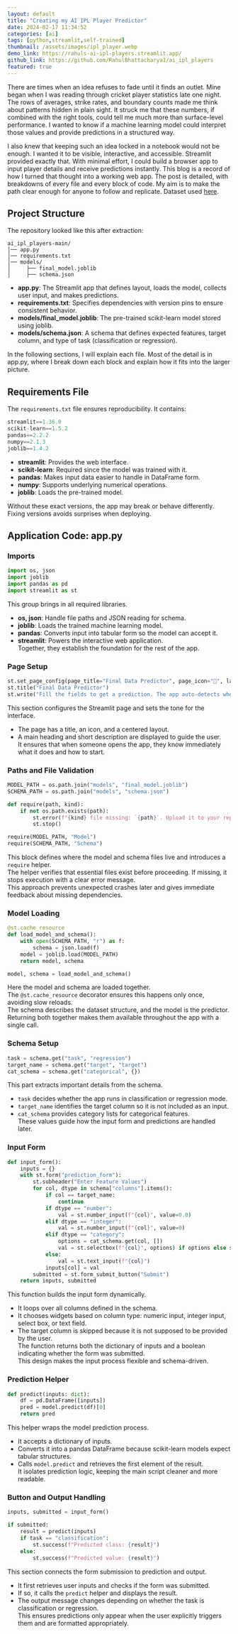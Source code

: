 ```yaml
---
layout: default
title: "Creating my AI IPL Player Predictor"
date: 2024-02-17 11:34:52
categories: [ai]
tags: [python,streamlit,self-trained]
thumbnail: /assets/images/ipl_player.webp
demo_link: https://rahuls-ai-ipl-players.streamlit.app/
github_link: https://github.com/RahulBhattacharya1/ai_ipl_players
featured: true
---
```


There are times when an idea refuses to fade until it finds an outlet. Mine began when I was reading through cricket player statistics late one night. The rows of averages, strike rates, and boundary counts made me think about patterns hidden in plain sight. It struck me that these numbers, if combined with the right tools, could tell me much more than surface-level performance. I wanted to know if a machine learning model could interpret those values and provide predictions in a structured way.

I also knew that keeping such an idea locked in a notebook would not be enough. I wanted it to be visible, interactive, and accessible. Streamlit provided exactly that. With minimal effort, I could build a browser app to input player details and receive predictions instantly. This blog is a record of how I turned that thought into a working web app. The post is detailed, with breakdowns of every file and every block of code. My aim is to make the path clear enough for anyone to follow and replicate. Dataset used [here](https://www.kaggle.com/datasets/prashantsharma3006/ipl-players-dataset).


## Project Structure

The repository looked like this after extraction:

```
ai_ipl_players-main/
│── app.py
│── requirements.txt
│── models/
│     ├── final_model.joblib
│     ├── schema.json
```

- **app.py**: The Streamlit app that defines layout, loads the model, collects user input, and makes predictions.  
- **requirements.txt**: Specifies dependencies with version pins to ensure consistent behavior.  
- **models/final_model.joblib**: The pre-trained scikit-learn model stored using joblib.  
- **models/schema.json**: A schema that defines expected features, target column, and type of task (classification or regression).  

In the following sections, I will explain each file. Most of the detail is in app.py, where I break down each block and explain how it fits into the larger picture.


## Requirements File

The `requirements.txt` file ensures reproducibility. It contains:

```python
streamlit==1.36.0
scikit-learn==1.5.2
pandas==2.2.2
numpy==2.1.3
joblib==1.4.2

```

- **streamlit**: Provides the web interface.  
- **scikit-learn**: Required since the model was trained with it.  
- **pandas**: Makes input data easier to handle in DataFrame form.  
- **numpy**: Supports underlying numerical operations.  
- **joblib**: Loads the pre-trained model.  

Without these exact versions, the app may break or behave differently. Fixing versions avoids surprises when deploying.


## Application Code: app.py

### Imports
```python
import os, json
import joblib
import pandas as pd
import streamlit as st
```
This group brings in all required libraries.  
- **os, json**: Handle file paths and JSON reading for schema.  
- **joblib**: Loads the trained machine learning model.  
- **pandas**: Converts input into tabular form so the model can accept it.  
- **streamlit**: Powers the interactive web application.  
Together, they establish the foundation for the rest of the app.

### Page Setup
```python
st.set_page_config(page_title="Final Data Predictor", page_icon="🔮", layout="centered")
st.title("Final Data Predictor")
st.write("Fill the fields to get a prediction. The app auto-detects whether the model is regression or classification.")
```
This section configures the Streamlit page and sets the tone for the interface.  
- The page has a title, an icon, and a centered layout.  
- A main heading and short description are displayed to guide the user.  
It ensures that when someone opens the app, they know immediately what it does and how to start.

### Paths and File Validation
```python
MODEL_PATH = os.path.join("models", "final_model.joblib")
SCHEMA_PATH = os.path.join("models", "schema.json")

def require(path, kind):
    if not os.path.exists(path):
        st.error(f"{kind} file missing: `{path}`. Upload it to your repo and restart.")
        st.stop()

require(MODEL_PATH, "Model")
require(SCHEMA_PATH, "Schema")
```
This block defines where the model and schema files live and introduces a `require` helper.  
The helper verifies that essential files exist before proceeding. If missing, it stops execution with a clear error message.  
This approach prevents unexpected crashes later and gives immediate feedback about missing dependencies.

### Model Loading
```python
@st.cache_resource
def load_model_and_schema():
    with open(SCHEMA_PATH, "r") as f:
        schema = json.load(f)
    model = joblib.load(MODEL_PATH)
    return model, schema

model, schema = load_model_and_schema()
```
Here the model and schema are loaded together.  
The `@st.cache_resource` decorator ensures this happens only once, avoiding slow reloads.  
The schema describes the dataset structure, and the model is the predictor.  
Returning both together makes them available throughout the app with a single call.

### Schema Setup
```python
task = schema.get("task", "regression")
target_name = schema.get("target", "target")
cat_schema = schema.get("categorical", {})
```
This part extracts important details from the schema.  
- `task` decides whether the app runs in classification or regression mode.  
- `target_name` identifies the target column so it is not included as an input.  
- `cat_schema` provides category lists for categorical features.  
These values guide how the input form and predictions are handled later.

### Input Form
```python
def input_form():
    inputs = {}
    with st.form("prediction_form"):
        st.subheader("Enter Feature Values")
        for col, dtype in schema["columns"].items():
            if col == target_name:
                continue
            if dtype == "number":
                val = st.number_input(f"{col}", value=0.0)
            elif dtype == "integer":
                val = st.number_input(f"{col}", value=0)
            elif dtype == "category":
                options = cat_schema.get(col, [])
                val = st.selectbox(f"{col}", options) if options else st.text_input(f"{col}")
            else:
                val = st.text_input(f"{col}")
            inputs[col] = val
        submitted = st.form_submit_button("Submit")
    return inputs, submitted
```
This function builds the input form dynamically.  
- It loops over all columns defined in the schema.  
- It chooses widgets based on column type: numeric input, integer input, select box, or text field.  
- The target column is skipped because it is not supposed to be provided by the user.  
The function returns both the dictionary of inputs and a boolean indicating whether the form was submitted.  
This design makes the input process flexible and schema-driven.

### Prediction Helper
```python
def predict(inputs: dict):
    df = pd.DataFrame([inputs])
    pred = model.predict(df)[0]
    return pred
```
This helper wraps the model prediction process.  
- It accepts a dictionary of inputs.  
- Converts it into a pandas DataFrame because scikit-learn models expect tabular structures.  
- Calls `model.predict` and retrieves the first element of the result.  
It isolates prediction logic, keeping the main script cleaner and more readable.

### Button and Output Handling
```python
inputs, submitted = input_form()

if submitted:
    result = predict(inputs)
    if task == "classification":
        st.success(f"Predicted class: {result}")
    else:
        st.success(f"Predicted value: {result}")
```
This section connects the form submission to prediction and output.  
- It first retrieves user inputs and checks if the form was submitted.  
- If so, it calls the `predict` helper and displays the result.  
- The output message changes depending on whether the task is classification or regression.  
This ensures predictions only appear when the user explicitly triggers them and are formatted appropriately.
